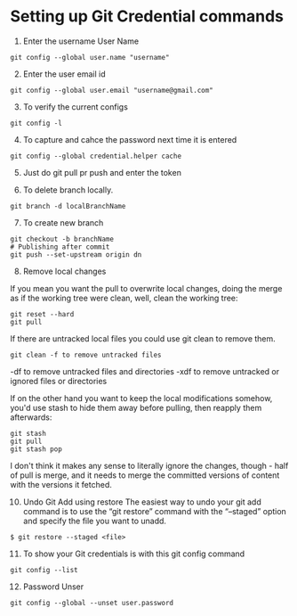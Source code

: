 # Setting up Git Credential commands

1. Enter the username User Name
```
git config --global user.name "username"
```

2. Enter the user email id
```
git config --global user.email "username@gmail.com"
```
3. To verify the current configs
```
git config -l
```
4. To capture and cahce the password next time it is entered

```
git config --global credential.helper cache
```
5. Just do git pull pr push  and enter the token

6. To delete branch locally.
```
git branch -d localBranchName
```

7. To create new branch 
```
git checkout -b branchName
# Publishing after commit
git push --set-upstream origin dn
```

8. Remove local changes

If you mean you want the pull to overwrite local changes, doing the merge as if the working tree were clean, well, clean the working tree:

```
git reset --hard
git pull
```
If there are untracked local files you could use git clean to remove them.
```
git clean -f to remove untracked files
```
-df to remove untracked files and directories
-xdf to remove untracked or ignored files or directories

If on the other hand you want to keep the local modifications somehow, you'd use stash to hide them away before pulling, then reapply them afterwards:
```
git stash
git pull
git stash pop
```
I don't think it makes any sense to literally ignore the changes, though - half of pull is merge, and it needs to merge the committed versions of content with the versions it fetched.

10. Undo Git Add using restore
The easiest way to undo your git add command is to use the “git restore” command with the “–staged” option and specify the file you want to unadd.
```
$ git restore --staged <file>
```
11. To show your Git credentials is with this git config command

```
git config --list
```
12. Password Unser
```
git config --global --unset user.password
```
